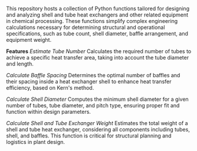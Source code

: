 This repository hosts a collection of Python functions tailored for designing and analyzing shell and tube heat exchangers and other related equipment in chemical processing. These functions simplify complex engineering calculations necessary for determining structural and operational specifications, such as tube count, shell diameter, baffle arrangement, and equipment weight.

**Features**
*Estimate Tube Number*
Calculates the required number of tubes to achieve a specific heat transfer area, taking into account the tube diameter and length.

*Calculate Baffle Spacing*
Determines the optimal number of baffles and their spacing inside a heat exchanger shell to enhance heat transfer efficiency, based on Kern's method.

*Calculate Shell Diameter*
Computes the minimum shell diameter for a given number of tubes, tube diameter, and pitch type, ensuring proper fit and function within design parameters.

*Calculate Shell and Tube Exchanger Weight*
Estimates the total weight of a shell and tube heat exchanger, considering all components including tubes, shell, and baffles. This function is critical for structural planning and logistics in plant design.
